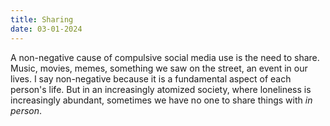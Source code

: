 ```yaml
---
title: Sharing
date: 03-01-2024
---
```


A non-negative cause of compulsive social media use is the need to share. Music, movies, memes, something we saw on the street, an event in our lives. I say non-negative because it is a fundamental aspect of each person's life. But in an increasingly atomized society, where loneliness is increasingly abundant, sometimes we have no one to share things with _in person_.